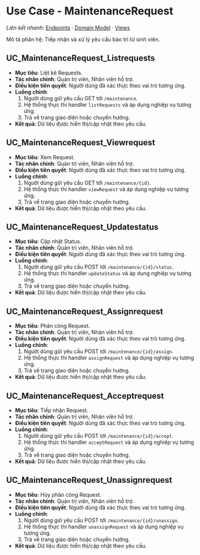 # Use Case - MaintenanceRequest

*Liên kết nhanh*: [Endpoints](../../APIs/MaintenanceRequest/Endpoints.md) · [Domain Model](DomainModel.mmd) · [Views](Views.md)

Mô tả phân hệ: Tiếp nhận và xử lý yêu cầu bảo trì từ sinh viên.

## UC_MaintenanceRequest_Listrequests

* **Mục tiêu**: Liệt kê Requests.
* **Tác nhân chính**: Quản trị viên, Nhân viên hỗ trợ.
* **Điều kiện tiên quyết**: Người dùng đã xác thực theo vai trò tương ứng.
* **Luồng chính**:
  1. Người dùng gửi yêu cầu GET tới `/maintenance`.
  2. Hệ thống thực thi handler `listRequests` và áp dụng nghiệp vụ tương ứng.
  3. Trả về trang giao diện hoặc chuyển hướng.
* **Kết quả**: Dữ liệu được hiển thị/cập nhật theo yêu cầu.

## UC_MaintenanceRequest_Viewrequest

* **Mục tiêu**: Xem Request.
* **Tác nhân chính**: Quản trị viên, Nhân viên hỗ trợ.
* **Điều kiện tiên quyết**: Người dùng đã xác thực theo vai trò tương ứng.
* **Luồng chính**:
  1. Người dùng gửi yêu cầu GET tới `/maintenance/{id}`.
  2. Hệ thống thực thi handler `viewRequest` và áp dụng nghiệp vụ tương ứng.
  3. Trả về trang giao diện hoặc chuyển hướng.
* **Kết quả**: Dữ liệu được hiển thị/cập nhật theo yêu cầu.

## UC_MaintenanceRequest_Updatestatus

* **Mục tiêu**: Cập nhật Status.
* **Tác nhân chính**: Quản trị viên, Nhân viên hỗ trợ.
* **Điều kiện tiên quyết**: Người dùng đã xác thực theo vai trò tương ứng.
* **Luồng chính**:
  1. Người dùng gửi yêu cầu POST tới `/maintenance/{id}/status`.
  2. Hệ thống thực thi handler `updateStatus` và áp dụng nghiệp vụ tương ứng.
  3. Trả về trang giao diện hoặc chuyển hướng.
* **Kết quả**: Dữ liệu được hiển thị/cập nhật theo yêu cầu.

## UC_MaintenanceRequest_Assignrequest

* **Mục tiêu**: Phân công Request.
* **Tác nhân chính**: Quản trị viên, Nhân viên hỗ trợ.
* **Điều kiện tiên quyết**: Người dùng đã xác thực theo vai trò tương ứng.
* **Luồng chính**:
  1. Người dùng gửi yêu cầu POST tới `/maintenance/{id}/assign`.
  2. Hệ thống thực thi handler `assignRequest` và áp dụng nghiệp vụ tương ứng.
  3. Trả về trang giao diện hoặc chuyển hướng.
* **Kết quả**: Dữ liệu được hiển thị/cập nhật theo yêu cầu.

## UC_MaintenanceRequest_Acceptrequest

* **Mục tiêu**: Tiếp nhận Request.
* **Tác nhân chính**: Quản trị viên, Nhân viên hỗ trợ.
* **Điều kiện tiên quyết**: Người dùng đã xác thực theo vai trò tương ứng.
* **Luồng chính**:
  1. Người dùng gửi yêu cầu POST tới `/maintenance/{id}/accept`.
  2. Hệ thống thực thi handler `acceptRequest` và áp dụng nghiệp vụ tương ứng.
  3. Trả về trang giao diện hoặc chuyển hướng.
* **Kết quả**: Dữ liệu được hiển thị/cập nhật theo yêu cầu.

## UC_MaintenanceRequest_Unassignrequest

* **Mục tiêu**: Hủy phân công Request.
* **Tác nhân chính**: Quản trị viên, Nhân viên hỗ trợ.
* **Điều kiện tiên quyết**: Người dùng đã xác thực theo vai trò tương ứng.
* **Luồng chính**:
  1. Người dùng gửi yêu cầu POST tới `/maintenance/{id}/unassign`.
  2. Hệ thống thực thi handler `unassignRequest` và áp dụng nghiệp vụ tương ứng.
  3. Trả về trang giao diện hoặc chuyển hướng.
* **Kết quả**: Dữ liệu được hiển thị/cập nhật theo yêu cầu.

